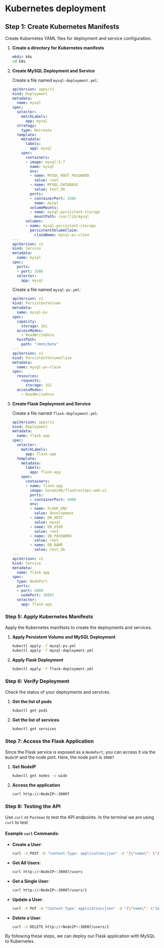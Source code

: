 # Kubernetes deployment

## Step 1: Create Kubernetes Manifests

Create Kubernetes YAML files for deployment and service configuration.

1. **Create a directory for Kubernetes manifests**
   ```bash
   mkdir k8s
   cd k8s
   ```

2. **Create MySQL Deployment and Service**

   Create a file named `mysql-deployment.yml`:
   ```yaml
   apiVersion: apps/v1
   kind: Deployment
   metadata:
     name: mysql
   spec:
     selector:
       matchLabels:
         app: mysql
     strategy:
       type: Recreate
     template:
       metadata:
         labels:
           app: mysql
       spec:
         containers:
         - image: mysql:5.7
           name: mysql
           env:
           - name: MYSQL_ROOT_PASSWORD
             value: root
           - name: MYSQL_DATABASE
             value: test_db
           ports:
           - containerPort: 3306
             name: mysql
           volumeMounts:
           - name: mysql-persistent-storage
             mountPath: /var/lib/mysql
         volumes:
         - name: mysql-persistent-storage
           persistentVolumeClaim:
             claimName: mysql-pv-claim
   ---
   apiVersion: v1
   kind: Service
   metadata:
     name: mysql
   spec:
     ports:
     - port: 3306
     selector:
       app: mysql
   ```

   Create a file named `mysql-pv.yml`:
   ```yaml
   apiVersion: v1
   kind: PersistentVolume
   metadata:
     name: mysql-pv
   spec:
     capacity:
       storage: 1Gi
     accessModes:
       - ReadWriteOnce
     hostPath:
       path: "/mnt/data"
   ---
   apiVersion: v1
   kind: PersistentVolumeClaim
   metadata:
     name: mysql-pv-claim
   spec:
     resources:
       requests:
         storage: 1Gi
     accessModes:
       - ReadWriteOnce
   ```

3. **Create Flask Deployment and Service**

   Create a file named `flask-deployment.yml`:
   ```yaml
   apiVersion: apps/v1
   kind: Deployment
   metadata:
     name: flask-app
   spec:
     selector:
       matchLabels:
         app: flask-app
     template:
       metadata:
         labels:
           app: flask-app
       spec:
         containers:
         - name: flask-app
           image: konami98/flaskrestapi-web:v1
           ports:
           - containerPort: 5000
           env:
           - name: FLASK_ENV
             value: development
           - name: DB_HOST
             value: mysql
           - name: DB_USER
             value: root
           - name: DB_PASSWORD
             value: root
           - name: DB_NAME
             value: test_db
   ---
   apiVersion: v1
   kind: Service
   metadata:
     name: flask-app
   spec:
     type: NodePort
     ports:
     - port: 5000
       nodePort: 30007
     selector:
       app: flask-app
   ```

### Step 5: Apply Kubernetes Manifests

Apply the Kubernetes manifests to create the deployments and services.

1. **Apply Persistent Volume and MySQL Deployment**
   ```bash
   kubectl apply -f mysql-pv.yml
   kubectl apply -f mysql-deployment.yml
   ```

2. **Apply Flask Deployment**
   ```bash
   kubectl apply -f flask-deployment.yml
   ```

### Step 6: Verify Deployment

Check the status of your deployments and services.

1. **Get the list of pods**
   ```bash
   kubectl get pods
   ```

2. **Get the list of services**
   ```bash
   kubectl get services
   ```

### Step 7: Access the Flask Application

Since the Flask service is exposed as a `NodePort`, you can access it via the `NodeIP` and the node port. Here, the node port is `30007`

1. **Get NodeIP**
   ```bash
   kubectl get nodes -o wide
   ```

2. **Access the application**
   ```bash
   curl http://<NodeIP>:30007
   ```

### Step 8: Testing the API

Use `curl` or `Postman` to test the API endpoints. In the terminal we are using `curl` to test

#### Example `curl` Commands:

- **Create a User**:
  ```bash
  curl -X POST -H "Content-Type: application/json" -d "{\"name\": \"John Doe\", \"email\": \"john@example.com\"}" http://<NodeIP>:30007/users
  ```

- **Get All Users**:
  ```bash
  curl http://<NodeIP>:30007/users
  ```

- **Get a Single User**:
  ```bash
  curl http://<NodeIP>:30007/users/1
  ```

- **Update a User**:
  ```bash
  curl -X PUT -H "Content-Type: application/json" -d "{\"name\": \"Jane Doe\", \"email\": \"jane@example.com\"}" http://<NodeIP>:30007/users/1
  ```

- **Delete a User**:
  ```bash
  curl -X DELETE http://<NodeIP>:30007/users/1
  ```

By following these steps, we can deploy our Flask application with MySQL to Kubernetes.